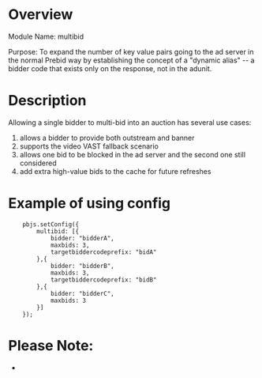# Overview

Module Name: multibid

Purpose: To expand the number of key value pairs going to the ad server in the normal Prebid way by establishing the concept of a "dynamic alias" -- a bidder code that exists only on the response, not in the adunit. 


# Description
Allowing a single bidder to multi-bid into an auction has several use cases:

1. allows a bidder to provide both outstream and banner
2. supports the video VAST fallback scenario
3. allows one bid to be blocked in the ad server and the second one still considered
4. add extra high-value bids to the cache for future refreshes


# Example of using config
```
    pbjs.setConfig({
        multibid: [{
            bidder: "bidderA",
            maxbids: 3,
            targetbiddercodeprefix: "bidA"
        },{
            bidder: "bidderB",
            maxbids: 3,
            targetbiddercodeprefix: "bidB"
        },{
            bidder: "bidderC",
            maxbids: 3
        }]
    });
```

# Please Note:
- 

